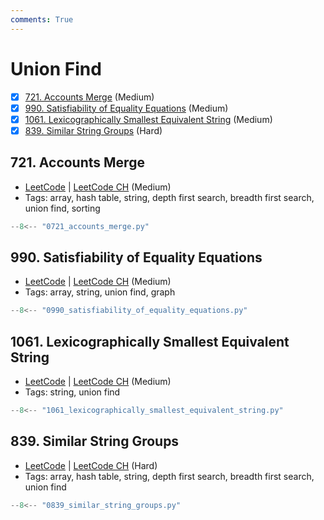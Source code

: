 ```yaml
---
comments: True
---
```


# Union Find

- [x] [721. Accounts Merge](https://leetcode.cn/problems/accounts-merge/) (Medium)
- [x] [990. Satisfiability of Equality Equations](https://leetcode.cn/problems/satisfiability-of-equality-equations/) (Medium)
- [x] [1061. Lexicographically Smallest Equivalent String](https://leetcode.cn/problems/lexicographically-smallest-equivalent-string/) (Medium)
- [x] [839. Similar String Groups](https://leetcode.cn/problems/similar-string-groups/) (Hard)

## 721. Accounts Merge

-   [LeetCode](https://leetcode.com/problems/accounts-merge/) | [LeetCode CH](https://leetcode.cn/problems/accounts-merge/) (Medium)
-   Tags: array, hash table, string, depth first search, breadth first search, union find, sorting

```python title="721. Accounts Merge - Python Solution"
--8<-- "0721_accounts_merge.py"
```

## 990. Satisfiability of Equality Equations

-   [LeetCode](https://leetcode.com/problems/satisfiability-of-equality-equations/) | [LeetCode CH](https://leetcode.cn/problems/satisfiability-of-equality-equations/) (Medium)
-   Tags: array, string, union find, graph

```python title="990. Satisfiability of Equality Equations - Python Solution"
--8<-- "0990_satisfiability_of_equality_equations.py"
```

## 1061. Lexicographically Smallest Equivalent String

-   [LeetCode](https://leetcode.com/problems/lexicographically-smallest-equivalent-string/) | [LeetCode CH](https://leetcode.cn/problems/lexicographically-smallest-equivalent-string/) (Medium)
-   Tags: string, union find

```python title="1061. Lexicographically Smallest Equivalent String - Python Solution"
--8<-- "1061_lexicographically_smallest_equivalent_string.py"
```

## 839. Similar String Groups

-   [LeetCode](https://leetcode.com/problems/similar-string-groups/) | [LeetCode CH](https://leetcode.cn/problems/similar-string-groups/) (Hard)
-   Tags: array, hash table, string, depth first search, breadth first search, union find

```python title="839. Similar String Groups - Python Solution"
--8<-- "0839_similar_string_groups.py"
```
